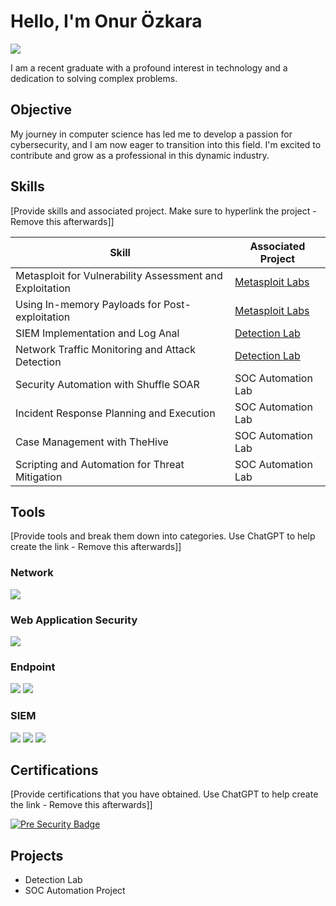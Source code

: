 # Hello, I'm Onur Özkara

<a href="https://linkedin.com/in/onur-özkara-b15187198/"><img src="https://img.shields.io/badge/-LinkedIn-0072b1?&style=for-the-badge&logo=linkedin&logoColor=white" /></a>

I am a recent graduate with a profound interest in technology and a dedication to solving complex problems.

## Objective

My journey in computer science has led me to develop a passion for cybersecurity, and I am now eager to transition into this field. I'm excited to contribute and grow as a professional in this dynamic industry.

## Skills
[Provide skills and associated project. Make sure to hyperlink the project - Remove this afterwards]]

| Skill                                         | Associated Project         |
|-----------------------------------------------|----------------------------|
| Metasploit for Vulnerability Assessment and Exploitation | <a href="https://github.com/ozkaraonur/projects/blob/main/metasploit.md">Metasploit Labs|
| Using In-memory Payloads for Post-exploitation | <a href="https://github.com/ozkaraonur/projects/blob/main/metasploit.md">Metasploit Labs|
| SIEM Implementation and Log Anal          | <a href="https://google.com">Detection Lab</a>|
| Network Traffic Monitoring and Attack Detection | <a href="https://google.com">Detection Lab</a>|
| Security Automation with Shuffle SOAR         | SOC Automation Lab|
| Incident Response Planning and Execution      | SOC Automation Lab|
| Case Management with TheHive                  | SOC Automation Lab|
| Scripting and Automation for Threat Mitigation | SOC Automation Lab|

## Tools
[Provide tools and break them down into categories. Use ChatGPT to help create the link - Remove this afterwards]]

### Network
<div>
    <img src="https://img.shields.io/badge/-Wireshark-1679A7?&style=for-the-badge&logo=Wireshark&logoColor=white" />
</div>

### Web Application Security
<div>
  <img src="https://img.shields.io/badge/-Burp%20Suite-FF8800?style=for-the-badge&logo=burp-suite&logoColor=white" />
</div>

### Endpoint
<div>
    <img src="https://img.shields.io/badge/-Microsoft_Defender_for_Endpoint-00A4EF?&style=for-the-badge&logo=Microsoft&logoColor=white" />
    <img src="https://img.shields.io/badge/-Velociraptor-4B275F?&style=for-the-badge&logo=Velociraptor&logoColor=white" />
</div>

### SIEM
<div>
    <img src="https://img.shields.io/badge/-Microsoft_Sentinel-0078D4?&style=for-the-badge&logo=Microsoft&logoColor=white" />
    <img src="https://img.shields.io/badge/-Splunk-000000?&style=for-the-badge&logo=Splunk&logoColor=white" />
    <img src="https://img.shields.io/badge/-Elastic-005571?&style=for-the-badge&logo=Elastic&logoColor=white" />
</div>

## Certifications
[Provide certifications that you have obtained. Use ChatGPT to help create the link - Remove this afterwards]]
<div>
<a href="https://github.com/ozkaraonur/ozkaraonur/blob/main/THM-PBCJCG3FGX.pdf" target="_blank">
  <img src="https://img.shields.io/badge/-Pre%20Security-0078D7?style=for-the-badge&logo=TryHackMe&logoColor=white" alt="Pre Security Badge" />
</a>


</div>

## Projects
- Detection Lab
- SOC Automation Project
